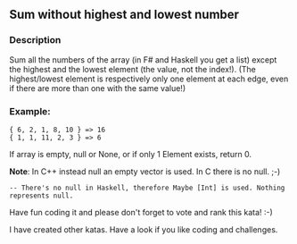 ## Sum without highest and lowest number

### Description

Sum all the numbers of the array (in F# and Haskell you get a list) except the highest and the lowest element (the value, not the index!).
(The highest/lowest element is respectively only one element at each edge, even if there are more than one with the same value!)

### Example:
```
{ 6, 2, 1, 8, 10 } => 16
{ 1, 1, 11, 2, 3 } => 6
```
If array is empty, null or None, or if only 1 Element exists, return 0.

**Note**: In C++ instead null an empty vector is used. In C there is no null. ;-)

```
-- There's no null in Haskell, therefore Maybe [Int] is used. Nothing represents null.
```
Have fun coding it and please don't forget to vote and rank this kata! :-)

I have created other katas. Have a look if you like coding and challenges.